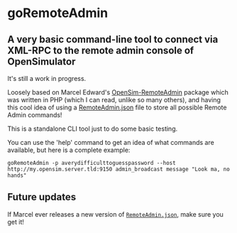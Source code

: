 # goRemoteAdmin
## A very basic command-line tool to connect via XML-RPC to the remote admin console of OpenSimulator

It's still a work in progress.

Loosely based on Marcel Edward's [OpenSim-RemoteAdmin](https://github.com/MarcelEdward/OpenSim-RemoteAdmin/) package which was written in PHP (which I can read, unlike so many others), and having this cool idea of using a [RemoteAdmin.json](./RemoteAdmin.json) file to store all possible Remote Admin commands!

This is a standalone CLI tool just to do some basic testing.

You can use the 'help' command to get an idea of what commands are available, but here is a complete example:

`goRemoteAdmin -p averydifficulttoguesspassword --host http://my.opensim.server.tld:9150 admin_broadcast message "Look ma, no hands"`

## Future updates

If Marcel ever releases a new version of [`RemoteAdmin.json`](https://github.com/MarcelEdward/OpenSim-RemoteAdmin/blob/master/RemoteAdmin.json), make sure you get it!